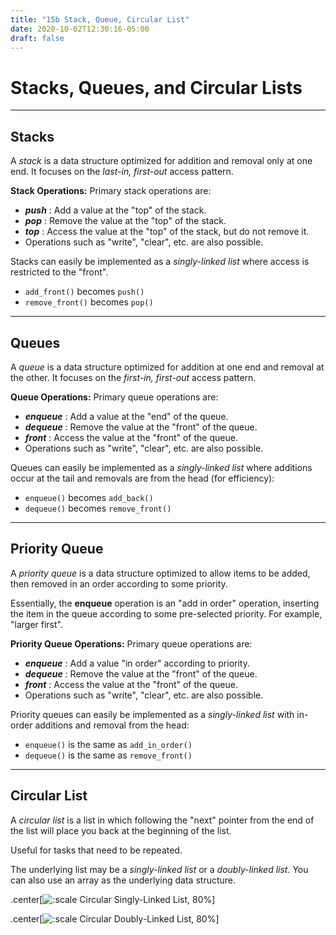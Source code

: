 ```yaml
---
title: "15b Stack, Queue, Circular List"
date: 2020-10-02T12:30:16-05:00
draft: false
---
```


# Stacks, Queues, and Circular Lists


---

## Stacks

A _stack_ is a data structure optimized for addition and removal only at one end.  It focuses on the _last-in, first-out_ access pattern.

**Stack Operations:**  Primary stack operations are:

* _**push**_ : Add a value at the "top" of the stack.
* _**pop**_ : Remove the value at the "top" of the stack.
* _**top**_ : Access the value at the "top" of the stack, but do not remove it.
* Operations such as "write", "clear", etc. are also possible.

Stacks can easily be implemented as a _singly-linked list_ where access is restricted to the "front".

* `add_front()` becomes `push()` 
* `remove_front()` becomes `pop()`

---

## Queues

A _queue_ is a data structure optimized for addition at one end and removal at the other.  It focuses on the _first-in, first-out_ access pattern.

**Queue Operations:**  Primary queue operations are:

* _**enqueue**_ : Add a value at the "end" of the queue.
* _**dequeue**_ : Remove the value at the "front" of the queue.
* _**front**_ : Access the value at the "front" of the queue.
* Operations such as "write", "clear", etc. are also possible.

Queues can easily be implemented as a _singly-linked list_ where additions occur at the tail and removals are from the head (for efficiency):

* `enqueue()` becomes `add_back()` 
* `dequeue()` becomes `remove_front()`

---

## Priority Queue

A _priority queue_ is a data structure optimized to allow items to be added, then removed in an order according to some priority.

Essentially, the **enqueue** operation is an "add in order" operation, inserting the item in the queue according to some pre-selected priority.  For example, "larger first".

**Priority Queue Operations:**  Primary queue operations are:

* _**enqueue**_ : Add a value "in order" according to priority.
* _**dequeue**_ : Remove the value at the "front" of the queue.
* _**front**_ : Access the value at the "front" of the queue.
* Operations such as "write", "clear", etc. are also possible.

Priority queues can easily be implemented as a _singly-linked list_ with in-order additions and removal from the head:

* `enqueue()` is the same as `add_in_order()` 
* `dequeue()` is the same as `remove_front()`

---

## Circular List

A _circular list_ is a list in which following the "next" pointer from the end of the list will place you back at the beginning of the list.

Useful for tasks that need to be repeated.

The underlying list may be a _singly-linked list_ or a _doubly-linked list_.  You can also use an array as the underlying data structure.

.center[![:scale Circular Singly-Linked List, 80%](../images/LinkedList/CircularSinglyLinkedList.svg)]

.center[![:scale Circular Doubly-Linked List, 80%](../images/LinkedList/CircularDoublyLinkedList.svg)]

